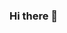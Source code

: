 ### Hi there 👋

<!--
**devdattapandey2512/devdattapandey2512** is a ✨ _special_ ✨ repository because its `README.md` (this file) appears on your GitHub profile.

Here are some ideas to get you started:

- 🔭 I’m currently working on ...
- 🌱 I’m currently learning Data Structure and Algorithms.
- 👯 I’m looking to collaborate on ...
- 🤔 I’m looking for help with node js, react js in development.
- 💬 Ask me about Data Structure and Algorithms.
- 📫 How to reach me: ...
- 😄 Pronouns: ...
- ⚡ Fun fact: I love playing chess in free time. 
-->
